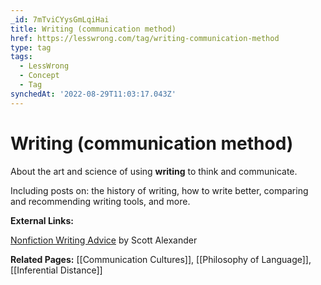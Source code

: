 ```yaml
---
_id: 7mTviCYysGmLqiHai
title: Writing (communication method)
href: https://lesswrong.com/tag/writing-communication-method
type: tag
tags:
  - LessWrong
  - Concept
  - Tag
synchedAt: '2022-08-29T11:03:17.043Z'
---
```

# Writing (communication method)

About the art and science of using **writing** to think and communicate.

Including posts on: the history of writing, how to write better, comparing and recommending writing tools, and more. 

**External Links:**

[Nonfiction Writing Advice](https://slatestarcodex.com/2016/02/20/writing-advice/) by Scott Alexander

**Related Pages:** [[Communication Cultures]], [[Philosophy of Language]], [[Inferential Distance]]